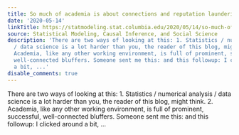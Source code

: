 ```yaml
---
title: So much of academia is about connections and reputation laundering
date: '2020-05-14'
linkTitle: https://statmodeling.stat.columbia.edu/2020/05/14/so-much-of-academia-is-about-connections-and-reputation-laundering/
source: Statistical Modeling, Causal Inference, and Social Science
description: 'There are two ways of looking at this: 1. Statistics / numerical analysis
  / data science is a lot harder than you, the reader of this blog, might think. 2.
  Academia, like any other working environment, is full of prominent, successful,
  well-connected bluffers. Someone sent me this: and this followup: I clicked around
  a bit, ...'
disable_comments: true
---
```

There are two ways of looking at this: 1. Statistics / numerical analysis / data science is a lot harder than you, the reader of this blog, might think. 2. Academia, like any other working environment, is full of prominent, successful, well-connected bluffers. Someone sent me this: and this followup: I clicked around a bit, ...